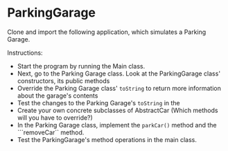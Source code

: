 # ParkingGarage

Clone and import the following application, which simulates a Parking Garage. 

Instructions: 

- Start the program by running the Main class.
- Next, go to the Parking Garage class. Look at the ParkingGarage class' constructors, its public methods
- Override the Parking Garage class' ```toString``` to return more information about the garage's contents
- Test the changes to the Parking Garage's ```toString``` in the 
- Create your own concrete subclasses of AbstractCar (Which methods will you have to override?)
- In the Parking Garage class, implement the ```parkCar()``` method and the ```removeCar`` method.
- Test the ParkingGarage's method operations in the main class. 

